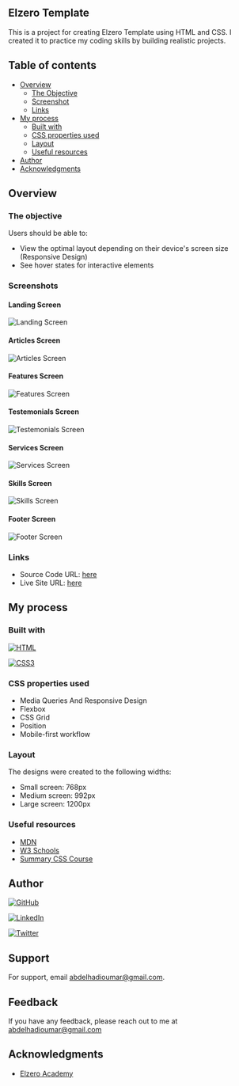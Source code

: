 ## Elzero Template
This is a project for creating Elzero Template using HTML and CSS.
I created it to practice my coding skills by building realistic projects.

## Table of contents

- [Overview](#overview)
  - [The Objective](#the-objective)
  - [Screenshot](#screenshot)
  - [Links](#links)
- [My process](#my-process)
  - [Built with](#built-with)
  - [CSS properties used](#CSS-properties-used)
  - [Layout](#Layout)
  - [Useful resources](#useful-resources)
- [Author](#author)
- [Acknowledgments](#acknowledgments)

## Overview

### The objective

Users should be able to:

- View the optimal layout depending on their device's screen size (Responsive Design)
- See hover states for interactive elements

### Screenshots

#### Landing Screen 
![Landing Screen](Screenshots/landing.png?raw=true")

#### Articles Screen 
![Articles Screen](Screenshots/articles.png?raw=true")

#### Features Screen 
![Features Screen](Screenshots/features.png?raw=true")

#### Testemonials Screen 
![Testemonials Screen](Screenshots/testemonials.png?raw=true")

#### Services Screen 
![Services Screen](Screenshots/services.png?raw=true")

#### Skills Screen 
![Skills Screen](Screenshots/skills.png?raw=true")

#### Footer Screen 
![Footer Screen](Screenshots/footer.png?raw=true")

### Links
- Source Code URL: [here](https://github.com/Abd-Elhadi/Elzero-Template)
- Live Site URL: [here](https://abd-elhadi.github.io/Elzero-Template/)

## My process

### Built with
[![HTML](https://img.shields.io/badge/HTML5-E34F26?style=for-the-badge&logo=html5&logoColor=white)](https://developer.mozilla.org/fr/) 

[![CSS3](https://img.shields.io/badge/CSS3-1572B6?style=for-the-badge&logo=css3&logoColor=white)](https://developer.mozilla.org/fr/docs/Web/CSS)


### CSS properties used
- Media Queries And Responsive Design
- Flexbox
- CSS Grid
- Position
- Mobile-first workflow


### Layout
The designs were created to the following widths:

- Small screen: 768px
- Medium screen: 992px
- Large screen: 1200px


### Useful resources
- [MDN](https://developer.mozilla.org/en-US/docs/Web/HTML/Element) 
- [W3 Schools](https://www.w3schools.com/TAGS/default.ASP) 
- [Summary CSS Course](https://elzero.org/category/courses/css-course/)


## Author
[![GitHub](https://img.shields.io/badge/GitHub-100000?style=for-the-badge&logo=github&logoColor=white)](https://github.com/Abd-Elhadi)

[![LinkedIn](https://img.shields.io/badge/LinkedIn-0077B5?style=for-the-badge&logo=linkedin&logoColor=white)](https://www.linkedin.com/in/abdelhadi-omar-b2a630173/)

[![Twitter](https://img.shields.io/badge/Twitter-1DA1F2?style=for-the-badge&logo=twitter&logoColor=white)](https://twitter.com/abdelhadiomarr)

## Support
For support, email abdelhadioumar@gmail.com.


## Feedback
If you have any feedback, please reach out to me at abdelhadioumar@gmail.com

## Acknowledgments
* [Elzero Academy](https://elzero.org/)
